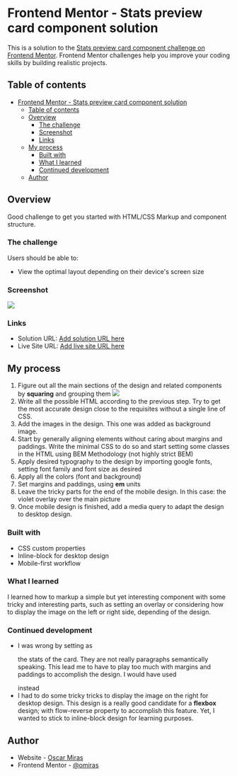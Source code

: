 # Frontend Mentor - Stats preview card component solution

This is a solution to the [Stats preview card component challenge on Frontend Mentor](https://www.frontendmentor.io/challenges/stats-preview-card-component-8JqbgoU62). Frontend Mentor challenges help you improve your coding skills by building realistic projects. 

## Table of contents

- [Frontend Mentor - Stats preview card component solution](#frontend-mentor---stats-preview-card-component-solution)
  - [Table of contents](#table-of-contents)
  - [Overview](#overview)
    - [The challenge](#the-challenge)
    - [Screenshot](#screenshot)
    - [Links](#links)
  - [My process](#my-process)
    - [Built with](#built-with)
    - [What I learned](#what-i-learned)
    - [Continued development](#continued-development)
  - [Author](#author)

## Overview

Good challenge to get you started with HTML/CSS Markup and component structure. 

### The challenge

Users should be able to:

- View the optimal layout depending on their device's screen size

### Screenshot

![]([./screenshot.jpg](https://oscarm.tinytake.com/tt/NTM5MDQ4NF8xNjg1NzQ1Mg))


### Links

- Solution URL: [Add solution URL here](https://your-solution-url.com)
- Live Site URL: [Add live site URL here](https://your-live-site-url.com)

## My process

1. Figure out all the main sections of the design and related components by __squaring__ and grouping them ![](https://oscarm.tinytake.com/tt/NTM5MDQzNF8xNjg1NzI5NQ)
2. Write all the possible HTML according to the previous step. Try to get the most accurate design close to the requisites without a single line of CSS.
3. Add the images in the design. This one was added as background image.
4. Start by generally aligning elements without caring about margins and paddings. Write the minimal CSS to do so and start setting some classes in the HTML using BEM Methodology (not highly strict BEM)
5. Apply desired typography to the design by importing google fonts,  setting font family and font size as desired
6. Apply all the colors (font and background)
7. Set margins and paddings, using __em__ units
8. Leave the tricky parts for the end of the mobile design. In this case: the violet overlay over the main picture
9. Once mobile design is finished, add a media query to adapt the design to desktop design.

### Built with

- CSS custom properties
- Inline-block for desktop design
- Mobile-first workflow


### What I learned

I learned how to markup a simple but yet interesting component with some tricky and interesting parts, such as setting an overlay or considering how to display the image on the left or right side, depending of the design.

### Continued development

* I was wrong by setting as <p> the stats of the card. They are not really paragraphs semantically speaking. This lead me to have to play too much with margins and paddings to accomplish the design. I would have used <div> instead
* I had to do some tricky tricks to display the image on the right for desktop design. This design is a really good candidate for a __flexbox__ design; with flow-reverse property to accomplish this feature. Yet, I wanted to stick to inline-block design for learning purposes.


## Author

- Website - [Oscar Miras](https://omiras.github.io/)
- Frontend Mentor - [@omiras](https://www.frontendmentor.io/profile/omiras)
